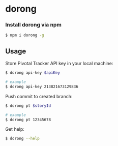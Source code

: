 # dorong

### Install dorong via npm

```bash
$ npm i dorong -g
```

## Usage

Store Pivotal Tracker API key in your local machine:

```bash
$ dorong api-key $apiKey

# example
$ dorong api-key 213821673129836
```

Push commit to created branch:

```bash
$ dorong pt $storyId

# example
$ dorong pt 12345678
```

Get help:

```bash
$ dorong --help
```
